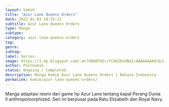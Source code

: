 ```yaml
---
layout: komik
title: "Azur Lane Queens Orders"
date: 2022-01-03 18:55:21
subtitle: Azur Lane Queens Orders
type: Manga
subtype: 
category: azur-lane-queens-orders
tag: 
genre: 
subtag: 
label: Series
image: https://1.bp.blogspot.com/-mc7X8HAfOIc/YCAQZEedBeI/AAAAAAAAOrQ/WDfRZVberOYYNENRNpmE-l3R4qk7Iy2YwCLcBGAsYHQ/s72-c/Azur-Lane-Queens-Orde.jpg
author: Postkomik
status: Ongoing / Completed
description: Manga Komik Azur Lane Queens Orders | Bahasa Indonesia
permalink: komik/azur-lane-queens-orders/
---
```


Manga adaptasi resmi dari game hp Azur Lane tentang kapal Perang Dunia II anthropomorphized. Seri ini berpusat pada Ratu Elizabeth dan Royal Navy.
